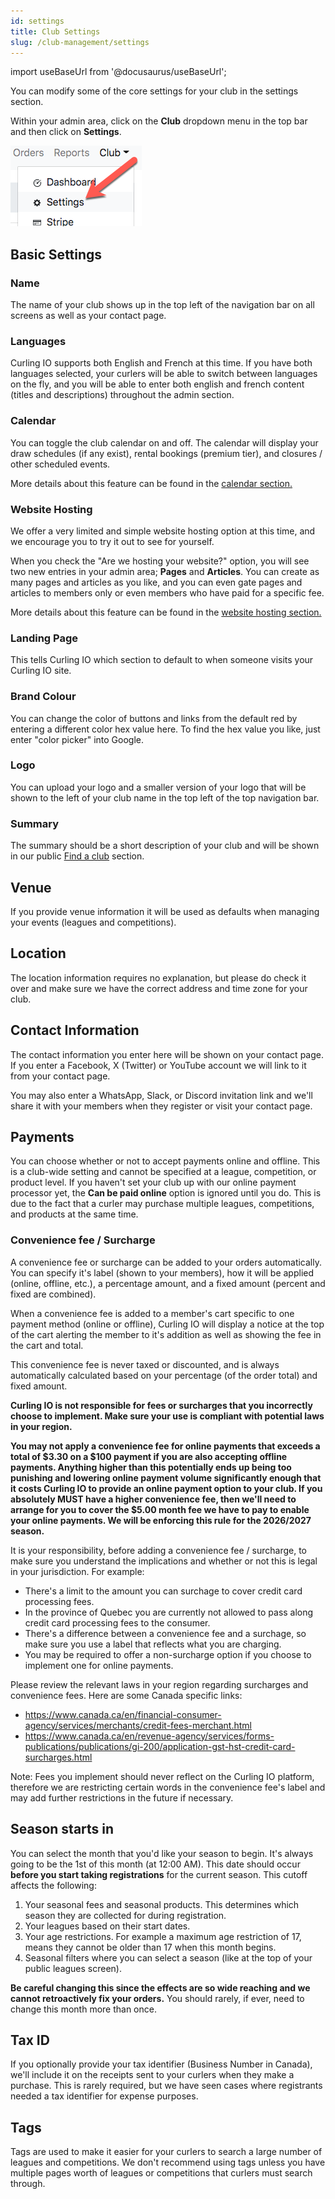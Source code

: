 ```yaml
---
id: settings
title: Club Settings
slug: /club-management/settings
---
```

import useBaseUrl from '@docusaurus/useBaseUrl';

You can modify some of the core settings for your club in the settings section.

Within your admin area, click on the **Club** dropdown menu in the top bar and then click on **Settings**.

![Settings Navigation](/img/docs/club-management/settings/navigation.png)


## Basic Settings

### Name

The name of your club shows up in the top left of the navigation bar on all screens as well as your contact page.

### Languages

Curling IO supports both English and French at this time.
If you have both languages selected, your curlers will be able to switch between languages on the fly, and you will be able to enter both english and french content (titles and descriptions) throughout the admin section.

### Calendar

You can toggle the club calendar on and off. The calendar will display your draw schedules (if any exist), rental bookings (premium tier), and closures / other scheduled events.

More details about this feature can be found in the [calendar section.](/docs/club-management/calendar)

### Website Hosting

We offer a very limited and simple website hosting option at this time, and we encourage you to try it out to see for yourself.

When you check the "Are we hosting your website?" option, you will see two new entries in your admin area; **Pages** and **Articles**.
You can create as many pages and articles as you like, and you can even gate pages and articles to members only or even members who have paid for a specific fee.

More details about this feature can be found in the [website hosting section.](/docs/club-management/website-hosting)

### Landing Page

This tells Curling IO which section to default to when someone visits your Curling IO site.

### Brand Colour

You can change the color of buttons and links from the default red by entering a different color hex value here.
To find the hex value you like, just enter "color picker" into Google.

### Logo

You can upload your logo and a smaller version of your logo that will be shown to the left of your club name in the top left of the top navigation bar.


### Summary

The summary should be a short description of your club and will be shown in our public [Find a club](https://clubs.curling.io) section.


## Venue

If you provide venue information it will be used as defaults when managing your events (leagues and competitions).


## Location

The location information requires no explanation, but please do check it over and make sure we have the correct address and time zone for your club.


## Contact Information

The contact information you enter here will be shown on your contact page.
If you enter a Facebook, X (Twitter) or YouTube account we will link to it from your contact page.

You may also enter a WhatsApp, Slack, or Discord invitation link and we'll share it with your members when they register or visit your contact page. 



## Payments

You can choose whether or not to accept payments online and offline.
This is a club-wide setting and cannot be specified at a league, competition, or product level.
If you haven't set your club up with our online payment processor yet, the **Can be paid online** option is ignored until you do.
This is due to the fact that a curler may purchase multiple leagues, competitions, and products at the same time.

### Convenience fee / Surcharge

A convenience fee or surcharge can be added to your orders automatically.
You can specify it's label (shown to your members), how it will be applied (online, offline, etc.), a percentage amount, and a fixed amount (percent and fixed are combined).

When a convenience fee is added to a member's cart specific to one payment method (online or offline), Curling IO will display a notice at the top of the cart alerting the member to it's addition as well as showing the fee in the cart and total.

This convenience fee is never taxed or discounted, and is always automatically calculated based on your percentage (of the order total) and fixed amount.

**Curling IO is not responsible for fees or surcharges that you incorrectly choose to implement. Make sure your use is compliant with potential laws in your region.**

**You may not apply a convenience fee for online payments that exceeds a total of $3.30 on a $100 payment if you are also accepting offline payments. Anything higher than this potentially ends up being too punishing and lowering online payment volume significantly enough that it costs Curling IO to provide an online payment option to your club. If you absolutely MUST have a higher convenience fee, then we'll need to arrange for you to cover the $5.00 month fee we have to pay to enable your online payments. We will be enforcing this rule for the 2026/2027 season.**

It is your responsibility, before adding a convenience fee / surcharge, to make sure you understand the implications and whether or not this is legal in your jurisdiction. For example:
- There's a limit to the amount you can surchage to cover credit card processing fees.
- In the province of Quebec you are currently not allowed to pass along credit card processing fees to the consumer.
- There's a difference between a convenience fee and a surchage, so make sure you use a label that reflects what you are charging.
- You may be required to offer a non-surcharge option if you choose to implement one for online payments.

Please review the relevant laws in your region regarding surcharges and convenience fees. Here are some Canada specific links:
- https://www.canada.ca/en/financial-consumer-agency/services/merchants/credit-fees-merchant.html
- https://www.canada.ca/en/revenue-agency/services/forms-publications/publications/gi-200/application-gst-hst-credit-card-surcharges.html

Note: Fees you implement should never reflect on the Curling IO platform, therefore we are restricting certain words in the convenience fee's label and may add further restrictions in the future if necessary.

## Season starts in

You can select the month that you'd like your season to begin. It's always going to be the 1st of this month (at 12:00 AM). This date should occur **before you start taking registrations** for the current season. This cutoff affects the following:

1. Your seasonal fees and seasonal products. This determines which season they are collected for during registration.
2. Your leagues based on their start dates.
3. Your age restrictions. For example a maximum age restriction of 17, means they cannot be older than 17 when this month begins.
4. Seasonal filters where you can select a season (like at the top of your public leagues screen).

**Be careful changing this since the effects are so wide reaching and we cannot retroactively fix your orders.** You should rarely, if ever, need to change this month more than once.

## Tax ID
If you optionally provide your tax identifier (Business Number in Canada), we'll include it on the receipts sent to your curlers when they make a purchase.
This is rarely required, but we have seen cases where registrants needed a tax identifier for expense purposes.

## Tags

Tags are used to make it easier for your curlers to search a large number of leagues and competitions.
We don't recommend using tags unless you have multiple pages worth of leagues or competitions that curlers must search through.

